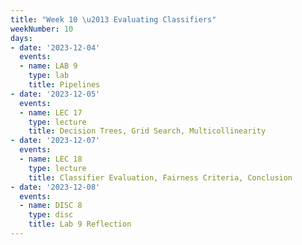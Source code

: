```yaml
---
title: "Week 10 \u2013 Evaluating Classifiers"
weekNumber: 10
days:
- date: '2023-12-04'
  events:
  - name: LAB 9
    type: lab
    title: Pipelines
- date: '2023-12-05'
  events:
  - name: LEC 17
    type: lecture
    title: Decision Trees, Grid Search, Multicollinearity
- date: '2023-12-07'
  events:
  - name: LEC 18
    type: lecture
    title: Classifier Evaluation, Fairness Criteria, Conclusion
- date: '2023-12-08'
  events:
  - name: DISC 8
    type: disc
    title: Lab 9 Reflection
---
```

